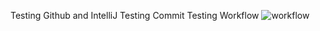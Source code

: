 Testing Github and IntelliJ
Testing Commit
Testing Workflow
![workflow](https://github.com/eau-dae-raie-A/sem/actions/workflows/main.yml/badge.svg)